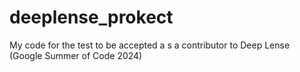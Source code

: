 # deeplense_prokect
My code for the test to be accepted a s a contributor to Deep Lense (Google Summer of Code 2024)
